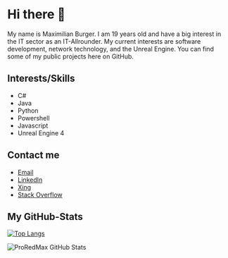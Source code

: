 # Hi there 👋
My name is Maximilian Burger. I am 19 years old and have a big interest in the IT sector as an IT-Allrounder. My current interests are software development, network technology, and the Unreal Engine. You can find some of my public projects here on GitHub.

## Interests/Skills
- C#
- Java
- Python
- Powershell
- Javascript
- Unreal Engine 4

## Contact me

- [Email][3]
- [LinkedIn][4]
- [Xing][5]
- [Stack Overflow][6]


## My GitHub-Stats

[![Top Langs](https://github-readme-stats.vercel.app/api/top-langs/?username=ProRedMax&langs_count=10)](https://github.com/anuraghazra/github-readme-stats)

![ProRedMax GitHub Stats](https://github-readme-stats.vercel.app/api?username=ProRedMax&show_icons=true&theme=nightowl)

[1]: https://www.htlrennweg.at/
[3]: mailto:mabug@outlook.de
[4]: https://www.linkedin.com/in/maximilian-burger-81a9581b3/
[5]: https://www.xing.com/profile/Maximilian_Burger18/cv
[6]: https://stackoverflow.com/users/11804603/proredmax

